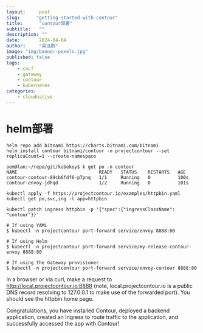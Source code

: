 ```yaml
---
layout:     post 
slug:      "getting-started-with-contour"
title:      "contour部署"
subtitle:   ""
description: ""
date:       2024-04-04
author:     "梁远鹏"
image: "img/banner-pexels.jpg"
published: false
tags:
    - cncf
    - gateway
    - contour
    - kubernetes
categories: 
    - cloudnative
---    
```


# helm部署  

```shell
helm repo add bitnami https://charts.bitnami.com/bitnami
helm install contour bitnami/contour -n projectcontour --set replicaCount=1 --create-namespace  
```


```
oem@lan:~/repo/git/kubekey$ k get po -n contour
NAME                              READY   STATUS    RESTARTS   AGE
contour-contour-89cb6fdf6-p7pnq   1/1     Running   0          100s
contour-envoy-jdhqd               1/2     Running   0          101s
```


```shell
kubectl apply -f https://projectcontour.io/examples/httpbin.yaml
kubectl get po,svc,ing -l app=httpbin
```


```shell
kubectl patch ingress httpbin -p '{"spec":{"ingressClassName": "contour"}}'
```


```shell
# If using YAML
$ kubectl -n projectcontour port-forward service/envoy 8888:80

# If using Helm
$ kubectl -n projectcontour port-forward service/my-release-contour-envoy 8888:80

# If using the Gateway provisioner
$ kubectl -n projectcontour port-forward service/envoy-contour 8888:80
```


In a browser or via curl, make a request to http://local.projectcontour.io:8888 (note, local.projectcontour.io is a public DNS record resolving to 127.0.0.1 to make use of the forwarded port). You should see the httpbin home page.

Congratulations, you have installed Contour, deployed a backend application, created an Ingress to route traffic to the application, and successfully accessed the app with Contour!
